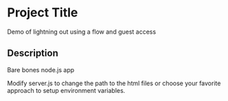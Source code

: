 # Project Title

Demo of lightning out using a flow and guest access

## Description

Bare bones node.js app

Modify server.js to change the path to the html files or choose your favorite approach to setup environment variables.




